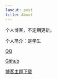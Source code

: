 ```yaml
---
layout: post
title: About
---
```

<p>
	个人博客，不定期更新。
</p>

<p>
    个人简介：是学生
</p>

<p>
    <a href="http://wpa.qq.com/msgrd?v=3&uin=2587063514&site=qq&menu=yes">QQ</a>
</p>

<p>
    <a href="https://github.com/Star-Striker">Github</a>
</p>

<p>
    <a href="https://github.com/benradford/Slate-and-Simple-Jekyll-Theme">博客主题下载</a>
</p>

